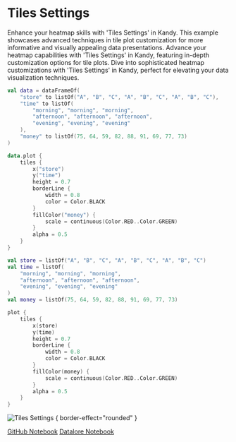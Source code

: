 # Tiles Settings

<web-summary>
Enhance your heatmap skills with 'Tiles Settings' in Kandy.
This example showcases advanced techniques in tile plot customization for more informative and visually appealing data presentations.
</web-summary>

<card-summary>
Advance your heatmap capabilities with 'Tiles Settings' in Kandy, featuring in-depth customization options for tile plots.
</card-summary>

<link-summary>
Dive into sophisticated heatmap customizations with 'Tiles Settings' in Kandy, perfect for elevating your data visualization techniques.
</link-summary>


<!---IMPORT org.jetbrains.kotlinx.kandy.letsplot.samples.Tiles-->

<!---FUN tiles_settings-->
<tabs>
<tab title="Dataframe">

```kotlin
val data = dataFrameOf(
    "store" to listOf("A", "B", "C", "A", "B", "C", "A", "B", "C"),
    "time" to listOf(
        "morning", "morning", "morning",
        "afternoon", "afternoon", "afternoon",
        "evening", "evening", "evening"
    ),
    "money" to listOf(75, 64, 59, 82, 88, 91, 69, 77, 73)
)

data.plot {
    tiles {
        x("store")
        y("time")
        height = 0.7
        borderLine {
            width = 0.8
            color = Color.BLACK
        }
        fillColor("money") {
            scale = continuous(Color.RED..Color.GREEN)
        }
        alpha = 0.5
    }
}
```

</tab>
<tab title="Collections">

```kotlin
val store = listOf("A", "B", "C", "A", "B", "C", "A", "B", "C")
val time = listOf(
    "morning", "morning", "morning",
    "afternoon", "afternoon", "afternoon",
    "evening", "evening", "evening"
)
val money = listOf(75, 64, 59, 82, 88, 91, 69, 77, 73)

plot {
    tiles {
        x(store)
        y(time)
        height = 0.7
        borderLine {
            width = 0.8
            color = Color.BLACK
        }
        fillColor(money) {
            scale = continuous(Color.RED..Color.GREEN)
        }
        alpha = 0.5
    }
}
```

</tab></tabs>
<!---END-->

![Tiles Settings](tiles_settings.png) { border-effect="rounded" }

<seealso style="cards">
       <category ref="example-ktnb">
           <a href="https://github.com/Kotlin/kandy/blob/main/examples/notebooks/lets-plot/samples/tiles/tiles_settings.ipynb" summary="View the notebook on our GitHub repository">GitHub Notebook</a>
           <a href="https://datalore.jetbrains.com/report/static/KQKedA4jDrKu63O53gEN0z/NFGYJFW8oMlsu5aROAxRGq" summary="Experiment with this example on Datalore">Datalore Notebook</a>
       </category>
</seealso>
